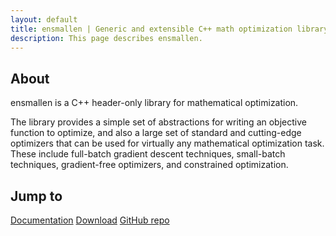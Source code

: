 ```yaml
---
layout: default
title: ensmallen | Generic and extensible C++ math optimization library
description: This page describes ensmallen.
---
```

## About
ensmallen is a C++ header-only library for mathematical optimization.

The library provides a simple set of abstractions for writing an 
objective function to optimize, and also a large set of standard and 
cutting-edge optimizers that can be used for virtually any mathematical 
optimization task. These include full-batch gradient descent techniques, 
small-batch techniques, gradient-free optimizers, and constrained optimization.

## Jump to
<a href="/docs" class="link-special">Documentation</a>
<a href="/download" class="link-special">Download</a>
<a href="https://github.com/mlpack/ensmallen" class="link-special">GitHub repo</a>

